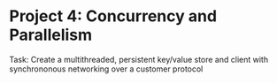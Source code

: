 # Project 4: Concurrency and Parallelism
Task: Create a multithreaded, persistent key/value store and client with synchrononous networking over a customer protocol

